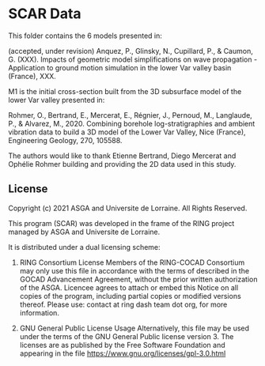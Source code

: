 # SCAR Data


This folder contains the 6 models presented in:

(accepted, under revision)
Anquez, P., Glinsky, N., Cupillard, P., & Caumon, G. (XXX). Impacts of geometric model simplifications on wave propagation - Application to ground motion simulation in the lower Var valley basin (France), XXX.

M1 is the initial cross-section built from the 3D subsurface model of the lower Var valley presented in:

Rohmer, O., Bertrand, E., Mercerat, E., Régnier, J., Pernoud, M., Langlaude, P., & Alvarez, M., 2020. Combining borehole log-stratigraphies and ambient vibration data to build a 3D model of the Lower Var Valley, Nice (France), Engineering Geology, 270, 105588.

The authors would like to thank Etienne Bertrand, Diego Mercerat and Ophélie Rohmer building and providing the 2D data used in this study.

## License

Copyright (c) 2021 ASGA and Universite de Lorraine. All Rights Reserved.

This program (SCAR) was developed in the frame of the RING project managed by 
ASGA and Universite de Lorraine. 

It is distributed under a dual licensing scheme:

1. RING Consortium License
Members of the RING-COCAD Consortium may only use this file in
accordance with the terms of described in the GOCAD Advancement Agreement, 
without the prior written authorization of the ASGA.
Licencee agrees to attach or embed this Notice on all copies 
of the program, including partial copies or modified versions thereof.
Please use: contact at ring dash team dot org, for more information. 

2. GNU General Public License Usage
Alternatively, this file may be used under the terms of the 
GNU General Public license version 3. The licenses are as published by 
the Free Software Foundation and appearing in the file 
https://www.gnu.org/licenses/gpl-3.0.html
